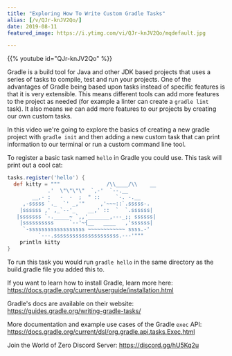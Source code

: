 ```yaml
---
title: "Exploring How To Write Custom Gradle Tasks"
alias: [/v/QJr-knJV2Qo/]
date: 2019-08-11
featured_image: https://i.ytimg.com/vi/QJr-knJV2Qo/mqdefault.jpg

---
```


{{% youtube id="QJr-knJV2Qo" %}}

Gradle is a build tool for Java and other JDK based projects that uses a series of tasks to compile, test and run your projects. One of the advantages of Gradle being based upon tasks instead of specific features is that it is very extensible. This means different tools can add more features to the project as needed (for example a linter can create a `gradle lint` task). It also means *we* can add more features to our projects by creating our own custom tasks.

In this video we're going to explore the basics of creating a new gradle project with `gradle init` and then adding a new custom task that can print information to our terminal or run a custom command line tool.

To register a basic task named `hello` in Gradle you could use. This task will print out a cool cat:

```groovy
tasks.register('hello') {
  def kitty = """               /\\____/\\    __
             .'  \"\"\"\"  `,-'  `--.__
        __,- :   -  -  ;  " ::     `-. -.__
     ,-sssss `._  `' _,'"     ,'~~~::`.sssss-.
    |ssssss ,' ,_`--'_    __,' ::  `  `.ssssss|
   |sssssss `-._____~ `,,'_______,---_;; ssssss|
    |ssssssssss     `--'~{__   ____   ,'ssssss|
     `-ssssssssssssssssss ~~~~~~~~~~~~ ssss.-'
          `---.sssssssssssssssssssss.---'"""
    println kitty
}
```

To run this task you would run `gradle hello` in the same directory as the build.gradle file you added this to.

If you want to learn how to install Gradle, learn more here: https://docs.gradle.org/current/userguide/installation.html

Gradle's docs are available on their website: https://guides.gradle.org/writing-gradle-tasks/

More documentation and example use cases of the Gradle `exec` API: https://docs.gradle.org/current/dsl/org.gradle.api.tasks.Exec.html

Join the World of Zero Discord Server: https://discord.gg/hU5Kq2u